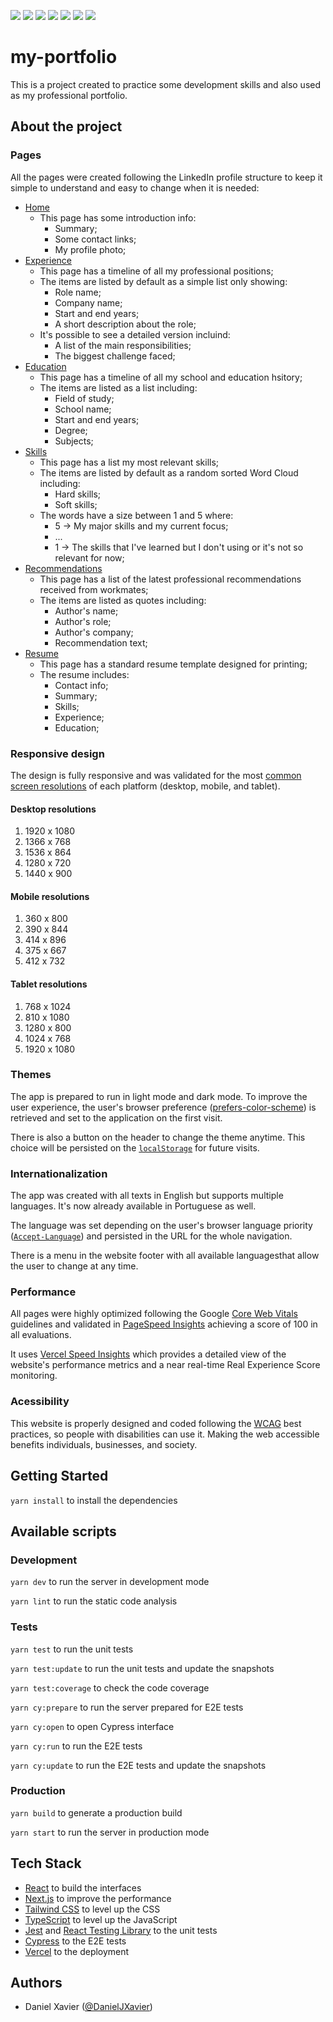 ![](https://shields.io/badge/react-black?logo=react&style=for-the-badge)
![](https://shields.io/badge/next.js-black?logo=next.js&style=for-the-badge)
![](https://shields.io/badge/tailwindcss-black?logo=tailwindcss&style=for-the-badge)
![](https://shields.io/badge/typescript-black?logo=typescript&style=for-the-badge)
![](https://shields.io/badge/jest-black?logo=jest&style=for-the-badge)
![](https://shields.io/badge/testinglibrary-black?logo=testinglibrary&style=for-the-badge)
![](https://shields.io/badge/cypress-black?logo=cypress&style=for-the-badge)

# my-portfolio

This is a project created to practice some development skills and also used as my professional portfolio.

## About the project

### Pages

All the pages were created following the LinkedIn profile structure to keep it simple to understand and easy to change when it is needed:

- [Home](https://www.danielxavier.dev/en)
  - This page has some introduction info:
    - Summary;
    - Some contact links;
    - My profile photo;
- [Experience](https://www.danielxavier.dev/en/experience)
  - This page has a timeline of all my professional positions;
  - The items are listed by default as a simple list only showing:
    - Role name;
    - Company name;
    - Start and end years;
    - A short description about the role;
  - It's possible to see a detailed version incluind:
    - A list of the main responsibilities;
    - The biggest challenge faced;
- [Education](https://www.danielxavier.dev/en/education)
  - This page has a timeline of all my school and education hsitory;
  - The items are listed as a list including:
    - Field of study;
    - School name;
    - Start and end years;
    - Degree;
    - Subjects;
- [Skills](https://www.danielxavier.dev/en/skills)
  - This page has a list my most relevant skills;
  - The items are listed by default as a random sorted Word Cloud including:
    - Hard skills;
    - Soft skills;
  - The words have a size between 1 and 5 where:
    - 5 -> My major skills and my current focus;
    - ...
    - 1 -> The skills that I've learned but I don't using or it's not so relevant for now;
- [Recommendations](https://www.danielxavier.dev/en/recommendations)
  - This page has a list of the latest professional recommendations received from workmates;
  - The items are listed as quotes including:
    - Author's name;
    - Author's role;
    - Author's company;
    - Recommendation text;
- [Resume](https://www.danielxavier.dev/en/resume)
  - This page has a standard resume template designed for printing;
  - The resume includes:
    - Contact info;
    - Summary;
    - Skills;
    - Experience;
    - Education;

### Responsive design

The design is fully responsive and was validated for the most [common screen resolutions](https://testsigma.com/blog/common-screen-resolutions/) of each platform (desktop, mobile, and tablet).

#### Desktop resolutions

1. 1920 x 1080
2. 1366 x 768
3. 1536 x 864
4. 1280 x 720
5. 1440 x 900

#### Mobile resolutions

1. 360 x 800
2. 390 x 844
3. 414 x 896
4. 375 x 667
5. 412 x 732

#### Tablet resolutions

1. 768 x 1024
2. 810 x 1080
3. 1280 x 800
4. 1024 x 768
5. 1920 x 1080

### Themes

The app is prepared to run in light mode and dark mode. To improve the user experience, the user's browser preference ([prefers-color-scheme](https://developer.mozilla.org/en-US/docs/Web/CSS/@media/prefers-color-scheme)) is retrieved and set to the application on the first visit.

There is also a button on the header to change the theme anytime. This choice will be persisted on the [`localStorage`](https://developer.mozilla.org/en-US/docs/Web/API/Window/localStorage) for future visits.

### Internationalization

The app was created with all texts in English but supports multiple languages. It's now already available in Portuguese as well.

The language was set depending on the user's browser language priority ([`Accept-Language`](https://developer.mozilla.org/en-US/docs/Web/HTTP/Headers/Accept-Language)) and persisted in the URL for the whole navigation.

There is a menu in the website footer with all available languages ​​that allow the user to change at any time.

### Performance

All pages were highly optimized following the Google [Core Web Vitals](https://web.dev/articles/vitals) guidelines and validated in [PageSpeed Insights](https://pagespeed.web.dev/) achieving a score of 100 in all evaluations.

It uses [Vercel Speed Insights](https://vercel.com/docs/speed-insights) which provides a detailed view of the website's performance metrics and a near real-time Real Experience Score monitoring.

### Acessibility

This website is properly designed and coded following the [WCAG](https://www.w3.org/WAI/standards-guidelines/wcag/) best practices, so people with disabilities can use it. Making the web accessible benefits individuals, businesses, and society.

## Getting Started

`yarn install` to install the dependencies

## Available scripts

### Development

`yarn dev` to run the server in development mode

`yarn lint` to run the static code analysis

### Tests

`yarn test` to run the unit tests

`yarn test:update` to run the unit tests and update the snapshots

`yarn test:coverage` to check the code coverage

`yarn cy:prepare` to run the server prepared for E2E tests

`yarn cy:open` to open Cypress interface

`yarn cy:run` to run the E2E tests

`yarn cy:update` to run the E2E tests and update the snapshots

### Production

`yarn build` to generate a production build

`yarn start` to run the server in production mode

## Tech Stack

- [React](https://github.com/facebook/react) to build the interfaces
- [Next.js](https://github.com/vercel/next.js) to improve the performance
- [Tailwind CSS](https://github.com/tailwindlabs/tailwindcss) to level up the CSS
- [TypeScript](https://github.com/microsoft/TypeScript) to level up the JavaScript
- [Jest](https://github.com/jestjs/jest) and [React Testing Library](https://github.com/testing-library/react-testing-library) to the unit tests
- [Cypress](https://github.com/cypress-io/cypress) to the E2E tests
- [Vercel](https://github.com/vercel/vercel) to the deployment

## Authors

- Daniel Xavier ([@DanielJXavier](https://github.com/DanielJXavier))
